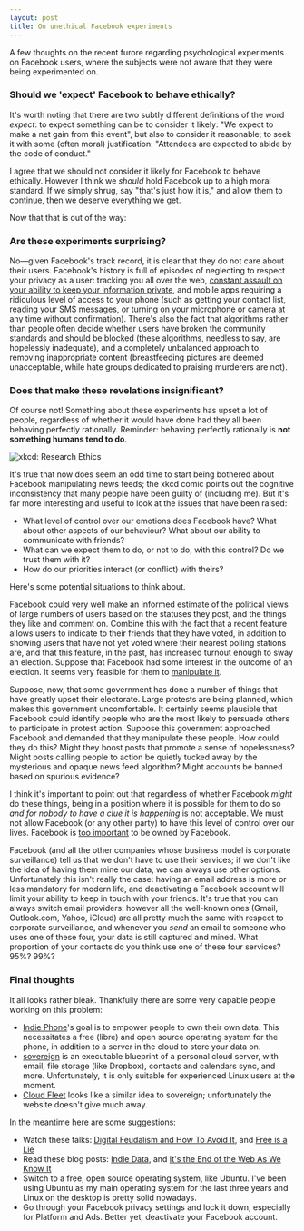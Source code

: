 ```yaml
---
layout: post
title: On unethical Facebook experiments
---
```


A few thoughts on the recent furore regarding psychological experiments on
Facebook users, where the subjects were not aware that they were being
experimented on.

### Should we 'expect' Facebook to behave ethically?

It's worth noting that there are two subtly different definitions of the word
*expect*: to expect something can be to consider it likely: "We expect to make
a net gain from this event", but also to consider it reasonable; to seek
it with some (often moral) justification: "Attendees are expected to abide by
the code of conduct."

I agree that we should not consider it likely for Facebook to behave ethically.
However I think we *should* hold Facebook up to a high moral standard. If we
simply shrug, say "that's just how it is," and allow them to continue, then we
deserve everything we get.

Now that that is out of the way:

### Are these experiments surprising?

No&mdash;given Facebook's track record, it is clear that they do not care about
their users. Facebook's history is full of episodes of neglecting to respect
your privacy as a user: tracking you all over the web, [constant assault on
your ability to keep your information private][], and mobile apps requiring a
ridiculous level of access to your phone (such as getting your contact list,
reading your SMS messages, or turning on your microphone or camera at any time
without confirmation). There's also the fact that algorithms rather than people
often decide whether users have broken the community standards and should be
blocked (these algorithms, needless to say, are hopelessly inadequate), and a
completely unbalanced approach to removing inappropriate content (breastfeeding
pictures are deemed unacceptable, while hate groups dedicated to praising
murderers are not).

### Does that make these revelations insignificant?

Of course not! Something about these experiments has upset a lot of people,
regardless of whether it would have done had they all been behaving perfectly
rationally. Reminder: behaving perfectly rationally is **not something humans
tend to do**.

![xkcd: Research Ethics](http://imgs.xkcd.com/comics/research_ethics.png)

It's true that now does seem an odd time to start being bothered about Facebook
manipulating news feeds; the xkcd comic points out the cognitive inconsistency
that many people have been guilty of (including me). But it's far more
interesting and useful to look at the issues that have been raised:

* What level of control over our emotions does Facebook have? What about other
  aspects of our behaviour? What about our ability to communicate with friends?
* What can we expect them to do, or not to do, with this control? Do we trust
  them with it?
* How do our priorities interact (or conflict) with theirs?

Here's some potential situations to think about.

Facebook could very well make an informed estimate of the political views of
large numbers of users based on the statuses they post, and the things they
like and comment on. Combine this with the fact that a recent feature allows
users to indicate to their friends that they have voted, in addition to showing
users that have not yet voted where their nearest polling stations are, and
that this feature, in the past, has increased turnout enough to sway an
election. Suppose that Facebook had some interest in the outcome of an election.
It seems very feasible for them to [manipulate it][].

Suppose, now, that some government has done a number of things that have
greatly upset their electorate. Large protests are being planned, which makes
this government uncomfortable. It certainly seems plausible that Facebook could
identify people who are the most likely to persuade others to participate in
protest action. Suppose this government approached Facebook and demanded that
they manipulate these people. How could they do this? Might they boost posts
that promote a sense of hopelessness? Might posts calling people to action be
quietly tucked away by the mysterious and opaque news feed algorithm?  Might
accounts be banned based on spurious evidence?

I think it's important to point out that regardless of whether Facebook *might*
do these things, being in a position where it is possible for them to do so
*and for nobody to have a clue it is happening* is not acceptable. We must not
allow Facebook (or any other party) to have this level of control over our
lives. Facebook is [too important][] to be owned by Facebook.

Facebook (and all the other companies whose business model is corporate
surveillance) tell us that we don't have to use their services; if we don't
like the idea of having them mine our data, we can always use other options.
Unfortunately this isn't really the case: having an email address is more or
less mandatory for modern life, and deactivating a Facebook account will
limit your ability to keep in touch with your friends. It's true that you can
always switch email providers: however all the well-known ones (Gmail,
Outlook.com, Yahoo, iCloud) are all pretty much the same with respect to
corporate surveillance, and whenever you *send* an email to someone who uses
one of these four, your data is still captured and mined. What proportion of
your contacts do you think use one of these four services? 95%?  99%?

### Final thoughts

It all looks rather bleak. Thankfully there are some very capable people
working on this problem:

* [Indie Phone][]'s goal is to empower people to own their own data. This
  necessitates a free (libre) and open source operating system for the phone,
  in addition to a server in the cloud to store your data on.
* [sovereign][] is an executable blueprint of a personal cloud server, with
  email, file storage (like Dropbox), contacts and calendars sync, and more.
  Unfortunately, it is only suitable for experienced Linux users at the moment.
* [Cloud Fleet][] looks like a similar idea to sovereign; unfortunately the
  website doesn't give much away.

In the meantime here are some suggestions:

* Watch these talks: [Digital Feudalism and How To Avoid It][], and [Free is a
  Lie][]
* Read these blog posts: [Indie Data][], and [It's the End of the Web As We
  Know
  It][]
* Switch to a free, open source operating system, like Ubuntu. I've been using
  Ubuntu as my main operating system for the last three years and Linux on the
  desktop is pretty solid nowadays.
* Go through your Facebook privacy settings and lock it down, especially for
  Platform and Ads. Better yet, deactivate your Facebook account.

[constant assault on your ability to keep your information private]: https://www.eff.org/deeplinks/2010/04/handy-facebook-english-translator
[manipulate it]: http://www.newrepublic.com/article/117878/information-fiduciary-solution-facebook-digital-gerrymandering
[too important]: http://blog.steveklabnik.com/posts/2011-07-24-twitter-is-to-important-to-be-owned-by-twitter
[Indie Phone]: https://ind.ie/phone/
[sovereign]: https://github.com/al3x/sovereign
[Cloud Fleet]: https://cloudfleet.io
[Digital Feudalism and How to Avoid It]: https://www.youtube.com/watch?v=G1QCBzQ0aNc
[Free is a Lie]: http://vimeo.com/93176515
[Indie Data]: http://aralbalkan.com/notes/indie-data/
[It's the End of the Web As We Know It]: http://adrianshort.org/2011/09/25/its-the-end-of-the-web-as-we-know-it/
